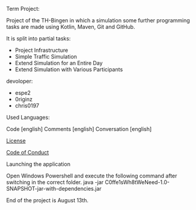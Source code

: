 Term Project:

Project of the TH-Bingen in which a simulation some further programming tasks are made using 
Kotlin, Maven, Git and GitHub.


It is split into partial tasks:

- Project Infrastructure
- Simple Traffic Simulation
- Extend Simulation for an Entire Day
- Extend Simulation with Various Participants

devoloper:

- espe2
- 0riginz
- chris0197

Used Languages:

Code [english]
Comments [english]
Conversation [english]


[License](https://github.com/0riginz/C0ffe1sWh8tWeNeed/blob/master/LICENSE.md)

[Code of Conduct](https://github.com/0riginz/C0ffe1sWh8tWeNeed/blob/master/CODE_OF_CONDUCT.md)

Launching the application
  

 Open Windows Powershell and execute the following command after switching in the correct folder.
 java -jar C0ffe1sWh8tWeNeed-1.0-SNAPSHOT-jar-with-dependencies.jar




End of the project is August 13th.
